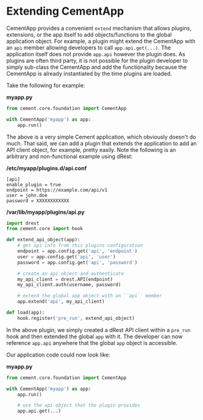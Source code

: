 # Extending CementApp

CementApp provides a convenient `extend` mechanism that allows plugins, extensions, or the app itself to add objects/functions to the global application object. For example, a plugin might extend the CementApp with an `api` member allowing developers to call `app.api.get(...)`. The application itself does not provide `app.api` however the plugin does. As plugins are often third party, it is not possible for the plugin developer to simply sub-class the CementApp and add the functionality because the CementApp is already instantiated by the time plugins are loaded.

Take the following for example:

**myapp.py**

```python
from cement.core.foundation import CementApp

with CementApp('myapp') as app:
    app.run()
```

The above is a very simple Cement application, which obviously doesn't do much. That said, we can add a plugin that extends the application to add an API client object, for example, pretty easily. Note the following is an arbitrary and non-functional example using dRest:

**/etc/myapp/plugins.d/api.conf**

```text
[api]
enable_plugin = true
endpoint = https://example.com/api/v1
user = john.doe
password = XXXXXXXXXXXX
```

**/var/lib/myapp/plugins/api.py**

```python
import drest
from cement.core import hook

def extend_api_object(app):
    # get api info from this plugins configuration
    endpoint = app.config.get('api', 'endpoint')
    user = app.config.get('api', 'user')
    password = app.config.get('api', 'password')

    # create an api object and authenticate
    my_api_client = drest.API(endpoint)
    my_api_client.auth(username, password)

    # extend the global app object with an ``api`` member
    app.extend('api', my_api_client)

def load(app):
    hook.register('pre_run', extend_api_object)
```

In the above plugin, we simply created a dRest API client within a `pre_run` hook and then extended the global `app` with it. The developer can now reference `app.api` anywhere that the global `app` object is accessible.

Our application code could now look like:

**myapp.py**

```python
from cement.core.foundation import CementApp

with CementApp('myapp') as app:
    app.run()

    # use the api object that the plugin provides
    app.api.get(...)
```


